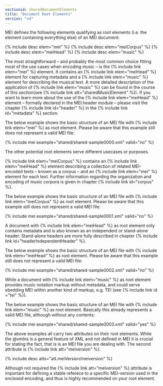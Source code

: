 ```yaml
---
sectionid: sharedDocumentElements
title: "Document Root Elements"
version: "v4"
---
```


MEI defines the following elements qualifying as root elements (i.e. the element containing everything else) of an MEI document:

{% include desc elem="mei" %}
{% include desc elem="meiCorpus" %}
{% include desc elem="meiHead" %}
{% include desc elem="music" %}

The most straightforward – and probably the most common choice fitting most of the use cases when encoding music – is the {% include link elem="mei" %} element. It contains an {% include link elem="meiHead" %} element for capturing metadata and a {% include link elem="music" %} element  for describing the musical text. A more detailed description of the application of {% include link elem="music" %} can be found in the course of this section(see {% include link att="sharedMusicElement" %}). If you want to learn more about the use of the {% include link elem="meiHead" %} element – formally declared in the MEI.header module – please visit the chapter {% include link id="header" %} in the {% include link id="metadata" %} section.

The below example shows the basic structure of an MEI file with {% include link elem="mei" %} as root element. Please be aware that this example still does not represent a valid MEI file:

{% include mei example="shared/shared-sample0000.xml" valid="no" %}

The other potential root elements serve different usecases or purposes.

{% include link elem="meiCorpus" %} contains an {% include link elem="meiHead" %} element describing a collection of related MEI-encoded texts – known as a corpus – and an {% include link elem="mei" %} element for each text. Further information regarding the organization and encoding of music corpora is given in chapter {% include link id="corpus" %}.

The below example shows the basic structure of an MEI file with {% include link elem="meiCorpus" %} as root element. Please be aware that this example still does not represent a valid MEI file:

{% include mei example="shared/shared-sample0001.xml" valid="no" %}

A document with {% include link elem="meiHead" %} as root element only contains metadata and is also known as an independent or stand-alone header. Stand-alone headers are more fully described in chapter {% include link id="headerIndependentHeader" %}.

The below example shows the basic structure of an MEI file with {% include link elem="meiHead" %} as root element. Please be aware that this example still does not represent a valid MEI file:

{% include mei example="shared/shared-sample0002.xml" valid="no" %}

While a document with {% include link elem="music" %} as root element provides music notation markup without metadata, and could serve ebedding MEI within another kind of markup, e.g. TEI (see {% include link id ="tei" %}).

The below example shows the basic structure of an MEI file with {% include link elem="music" %} as root element. Basically this already represents a valid MEI file, although without any contents:

{% include mei example="shared/shared-sample0003.xml" valid="yes" %}

The above examples all carry two attributes on their root elements. While the @xmlns is a general feature of XML and not defined in MEI it is crucial for stating the fact, that is is an MEI file you are dealing with. The second attribute is {% include link att="meiversion" %}. 

{% include desc atts="att.meiVersion/meiversion" %}

Although not required the {% include link att="meiversion" %} attribute is important for defining a stable referece to a specific MEI-version used in the enclosed encoding, and thus is highly recommended on your root element.

